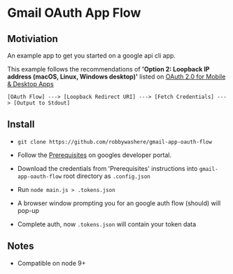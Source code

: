
# Gmail OAuth App Flow


## Motiviation

An example app to get you started on a google api cli app.

This example follows the recommendations of **'Option 2: Loopback IP address (macOS, Linux, Windows desktop)'** listed on [OAuth 2.0 for Mobile & Desktop Apps](https://developers.google.com/identity/protocols/OAuth2InstalledApp)

`[OAuth Flow] ---> [Loopback Redirect URI] ---> [Fetch Credentials] ---> [Output to Stdout]`


## Install


- `git clone https://github.com/robbywashere/gmail-app-oauth-flow`

- Follow the [Prerequisites](https://developers.google.com/identity/protocols/OAuth2InstalledApp#prerequisites) on googles developer portal.

- Download the credentials from 'Prerequisites' instructions into `gmail-app-oauth-flow` root directory as `.config.json`

- Run `node main.js > .tokens.json` 

- A browser window prompting you for an google auth flow (should) will pop-up

- Complete auth, now `.tokens.json` will contain your token data



## Notes

- Compatible on node 9+
